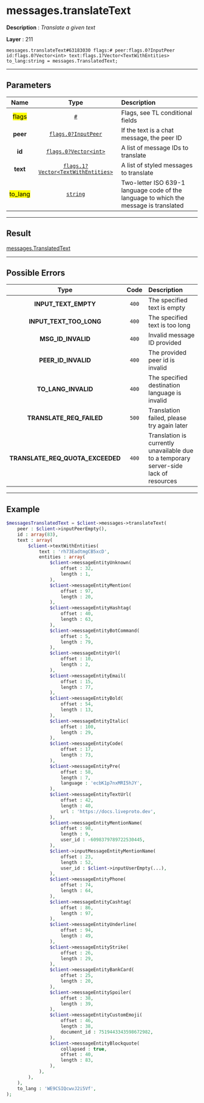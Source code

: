 # messages.translateText

**Description** : *Translate a given text*

**Layer** : 211

```tl
messages.translateText#63183030 flags:# peer:flags.0?InputPeer id:flags.0?Vector<int> text:flags.1?Vector<TextWithEntities> to_lang:string = messages.TranslatedText;
```

---

## Parameters

| Name | Type | Description |
| :---: | :---: | :--- |
| <mark>flags</mark> | [`#`](type/#) | Flags, see TL conditional fields |
| **peer** | [`flags.0?InputPeer`](type/InputPeer) | If the text is a chat message, the peer ID |
| **id** | [`flags.0?Vector<int>`](type/int) | A list of message IDs to translate |
| **text** | [`flags.1?Vector<TextWithEntities>`](type/TextWithEntities) | A list of styled messages to translate |
| <mark>to_lang</mark> | [`string`](type/string) | Two-letter ISO 639-1 language code of the language to which the message is translated |

---

## Result

[messages.TranslatedText](type/messages.TranslatedText)

---

## Possible Errors

| Type | Code | Description |
| :---: | :---: | :--- |
| **INPUT_TEXT_EMPTY** | `400` | The specified text is empty |
| **INPUT_TEXT_TOO_LONG** | `400` | The specified text is too long |
| **MSG_ID_INVALID** | `400` | Invalid message ID provided |
| **PEER_ID_INVALID** | `400` | The provided peer id is invalid |
| **TO_LANG_INVALID** | `400` | The specified destination language is invalid |
| **TRANSLATE_REQ_FAILED** | `500` | Translation failed, please try again later |
| **TRANSLATE_REQ_QUOTA_EXCEEDED** | `400` | Translation is currently unavailable due to a temporary server-side lack of resources |

---

## Example

```php
$messagesTranslatedText = $client->messages->translateText(
	peer : $client->inputPeerEmpty(),
	id : array(83),
	text : array(
		$client->textWithEntities(
			text : 'rh73EadtmgCB5xcD',
			entities : array(
				$client->messageEntityUnknown(
					offset : 32,
					length : 1,
				),
				$client->messageEntityMention(
					offset : 97,
					length : 20,
				),
				$client->messageEntityHashtag(
					offset : 40,
					length : 63,
				),
				$client->messageEntityBotCommand(
					offset : 5,
					length : 79,
				),
				$client->messageEntityUrl(
					offset : 10,
					length : 2,
				),
				$client->messageEntityEmail(
					offset : 15,
					length : 77,
				),
				$client->messageEntityBold(
					offset : 54,
					length : 13,
				),
				$client->messageEntityItalic(
					offset : 100,
					length : 29,
				),
				$client->messageEntityCode(
					offset : 17,
					length : 73,
				),
				$client->messageEntityPre(
					offset : 58,
					length : 7,
					language : 'ecbK1p7nxMRI5hJY',
				),
				$client->messageEntityTextUrl(
					offset : 42,
					length : 40,
					url : 'https://docs.liveproto.dev',
				),
				$client->messageEntityMentionName(
					offset : 98,
					length : 9,
					user_id : -6098379789722530445,
				),
				$client->inputMessageEntityMentionName(
					offset : 23,
					length : 52,
					user_id : $client->inputUserEmpty(...),
				),
				$client->messageEntityPhone(
					offset : 74,
					length : 64,
				),
				$client->messageEntityCashtag(
					offset : 86,
					length : 97,
				),
				$client->messageEntityUnderline(
					offset : 94,
					length : 49,
				),
				$client->messageEntityStrike(
					offset : 26,
					length : 29,
				),
				$client->messageEntityBankCard(
					offset : 25,
					length : 20,
				),
				$client->messageEntitySpoiler(
					offset : 38,
					length : 39,
				),
				$client->messageEntityCustomEmoji(
					offset : 46,
					length : 38,
					document_id : 7519443343598672982,
				),
				$client->messageEntityBlockquote(
					collapsed : true,
					offset : 40,
					length : 83,
				),
			),
		),
	),
	to_lang : 'WE9CSIQcwvJ2i5Vf',
);
```